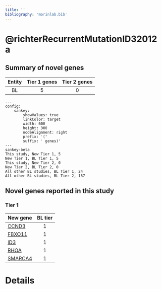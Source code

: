 ```yaml
---
title: ''
bibliography: 'morinlab.bib'
---
```


# @richterRecurrentMutationID32012a
## Summary of novel genes

|Entity| Tier 1 genes| Tier 2 genes|
|:-:|:-:|:-:|
|BL|5|0|
```mermaid
---
config:
    sankey:
        showValues: true
        linkColor: target
        width: 600
        height: 300
        nodeAlignment: right
        prefix: '('
        suffix: ' genes)'
---
sankey-beta
This study, New Tier 1, 5
New Tier 1, BL Tier 1, 5
This study, New Tier 2, 0
New Tier 2, BL Tier 2, 0
All other BL studies, BL Tier 1, 24
All other BL studies, BL Tier 2, 157
```

## Novel genes reported in this study

### Tier 1
|New gene|BL tier|
|:-|:-:|
|[CCND3](../CCND3)|1 |
|[FBXO11](../FBXO11)|1 |
|[ID3](../ID3)|1 |
|[RHOA](../RHOA)|1 |
|[SMARCA4](../SMARCA4)|1 |


# Details

